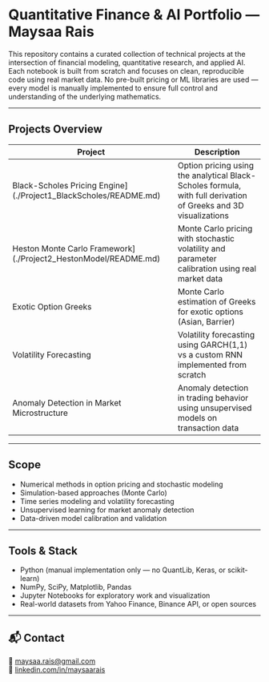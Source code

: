 # Quantitative Finance & AI Portfolio — Maysaa Rais

This repository contains a curated collection of technical projects at the intersection of financial modeling, quantitative research, and applied AI.  
Each notebook is built from scratch and focuses on clean, reproducible code using real market data. No pre-built pricing or ML libraries are used — every model is manually implemented to ensure full control and understanding of the underlying mathematics.

---

## Projects Overview

| Project | Description |
|--------|-------------|
| Black-Scholes Pricing Engine](./Project1_BlackScholes/README.md) | Option pricing using the analytical Black-Scholes formula, with full derivation of Greeks and 3D visualizations |
| Heston Monte Carlo Framework](./Project2_HestonModel/README.md) | Monte Carlo pricing with stochastic volatility and parameter calibration using real market data |
| Exotic Option Greeks | Monte Carlo estimation of Greeks for exotic options (Asian, Barrier) |
| Volatility Forecasting | Volatility forecasting using GARCH(1,1) vs a custom RNN implemented from scratch |
| Anomaly Detection in Market Microstructure | Anomaly detection in trading behavior using unsupervised models on transaction data |

---

## Scope

- Numerical methods in option pricing and stochastic modeling
- Simulation-based approaches (Monte Carlo)
- Time series modeling and volatility forecasting
- Unsupervised learning for market anomaly detection
- Data-driven model calibration and validation

---

## Tools & Stack

- Python (manual implementation only — no QuantLib, Keras, or scikit-learn)
- NumPy, SciPy, Matplotlib, Pandas
- Jupyter Notebooks for exploratory work and visualization
- Real-world datasets from Yahoo Finance, Binance API, or open sources

---

## 📬 Contact

📧 maysaa.rais@gmail.com  
🔗 [linkedin.com/in/maysaarais](https://www.linkedin.com/in/maysaarais)
